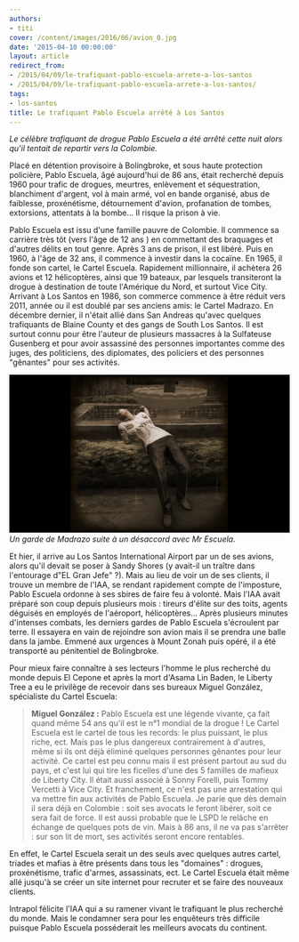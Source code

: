 ```yaml
---
authors:
- titi
cover: /content/images/2016/06/avion_0.jpg
date: '2015-04-10 00:00:00'
layout: article
redirect_from:
- /2015/04/09/le-trafiquant-pablo-escuela-arrete-a-los-santos
- /2015/04/09/le-trafiquant-pablo-escuela-arrete-a-los-santos/
tags:
- los-santos
title: Le trafiquant Pablo Escuela arrêté à Los Santos
---
```



_Le célèbre trafiquant de drogue Pablo Escuela a été arrêté cette nuit alors qu'il tentait de repartir vers la Colombie._

Placé en détention provisoire à Bolingbroke, et sous haute protection policière, Pablo Escuela, âgé aujourd'hui de 86 ans, était recherché depuis 1960 pour trafic de drogues, meurtres, enlèvement et séquestration, blanchiment d'argent, vol à main armé, vol en bande organisé, abus de faiblesse, proxénétisme, détournement d'avion, profanation de tombes, extorsions, attentats à la bombe... Il risque la prison à vie.

Pablo Escuela est issu d'une famille pauvre de Colombie. Il commence sa carrière très tôt (vers l'âge de 12 ans ) en commettant des braquages et d'autres délits en tout genre. Après 3 ans de prison, il est libéré. Puis en 1960, à l'âge de 32 ans, il commence à investir dans la cocaïne. En 1965, il fonde son cartel, le Cartel Escuela. Rapidement millionnaire, il achètera 26 avions et 12 hélicoptères, ainsi que 19 bateaux, par lesquels transiteront la drogue à destination de toute l'Amérique du Nord, et surtout Vice City. Arrivant à Los Santos en 1986, son commerce commence à être réduit vers 2011, année ou il est doublé par ses anciens amis: le Cartel Madrazo. En décembre dernier, il n'était allié dans San Andreas qu'avec quelques trafiquants de Blaine County et des gangs de South Los Santos. Il est surtout connu pour être l'auteur de plusieurs massacres à la Sulfateuse Gusenberg et pour avoir assassiné des personnes importantes comme des juges, des politiciens, des diplomates, des policiers et des personnes "gênantes" pour ses activités.

![Un garde de Madrazo suite à un désaccord avec Mr Escuela.](/content/images/2016/06/madrazo%20garde.jpg)
_Un garde de Madrazo suite à un désaccord avec Mr Escuela._

Et hier, il arrive au Los Santos International Airport par un de ses avions, alors qu'il devait se poser à Sandy Shores (y avait-il un traître dans l'entourage d"EL Gran Jefe" ?). Mais au lieu de voir un de ses clients, il trouve un membre de l'IAA, se rendant rapidement compte de l'imposture, Pablo Escuela ordonne à ses sbires de faire feu à volonté. Mais l'IAA avait préparé son coup depuis plusieurs mois : tireurs d'élite sur des toits, agents déguisés en employés de l'aéroport, hélicoptères... Après plusieurs minutes d'intenses combats, les derniers gardes de Pablo Escuela s'écroulent par terre. Il essayera en vain de rejoindre son avion mais il se prendra une balle dans la jambe. Emmené aux urgences à Mount Zonah puis opéré, il a été transporté au pénitentiel de Bolingbroke.

Pour mieux faire connaître à ses lecteurs l'homme le plus recherché du monde depuis El Cepone et après la mort d'Asama Lin Baden, le Liberty Tree a eu le privilège de recevoir dans ses bureaux Miguel González, spécialiste du Cartel Escuela:

> **Miguel González :** Pablo Escuela est une légende vivante, ça fait quand même 54 ans qu'il est le n°1 mondial de la drogue ! Le Cartel Escuela est le cartel de tous les records: le plus puissant, le plus riche, ect. Mais pas le plus dangereux contrairement à d'autres, même si ils ont déjà éliminé quelques personnes gênantes pour leur activité. Ce cartel est peu connu mais il est présent partout au sud du pays, et c'est lui qui tire les ficelles d'une des 5 familles de mafieux de Liberty City. Il était aussi associé à Sonny Forelli, puis Tommy Vercetti à Vice City. Et franchement, ce n'est pas une arrestation qui va mettre fin aux activités de Pablo Escuela. Je parie que dès demain il sera déjà en Colombie : soit ses avocats le feront libérer, soit ce sera fait de force. Il est aussi probable que le LSPD le relâche en échange de quelques pots de vin. Mais à 86 ans, il ne va pas s'arrêter : sur son lit de mort, ses activités seront encore rentables.

En effet, le Cartel Escuela serait un des seuls avec quelques autres cartel, triades et mafias à être présents dans tous les "domaines" : drogues, proxénétisme, trafic d'armes, assassinats, ect. Le Cartel Escuela était même allé jusqu'à se créer un site internet pour recruter et se faire des nouveaux clients.

Intrapol félicite l'IAA qui a su ramener vivant le trafiquant le plus recherché du monde. Mais le condamner sera pour les enquêteurs très difficile puisque Pablo Escuela posséderait les meilleurs avocats du continent.